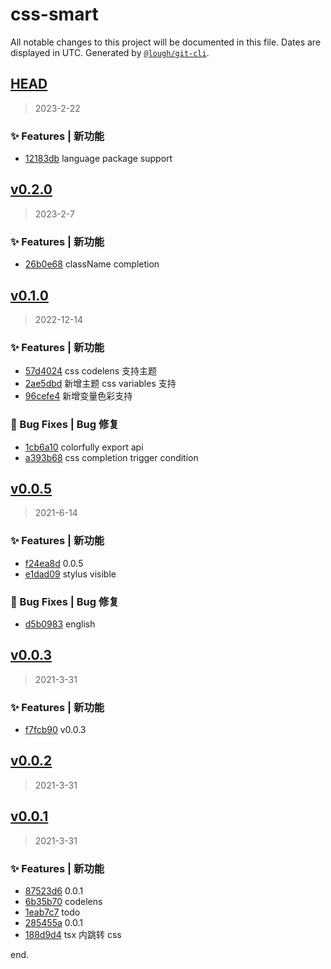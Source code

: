 # css-smart

All notable changes to this project will be documented in this file. Dates are displayed in UTC.
Generated by [`@lough/git-cli`](https://github.com/anciity/lough-git).



## [HEAD](https://github.com/AnCIity/css-smart/compare/v0.2.0...HEAD)
> 2023-2-22

### ✨ Features | 新功能

- [12183db](https://github.com/AnCIity/css-smart/commit/12183dbbaa46ecac99cb37c58eccebf3aeaaea5b) language package support



## [v0.2.0](https://github.com/AnCIity/css-smart/compare/v0.1.0...v0.2.0)
> 2023-2-7

### ✨ Features | 新功能

- [26b0e68](https://github.com/AnCIity/css-smart/commit/26b0e6894cb15f8786f4d94331c85d3075f529b2) className completion



## [v0.1.0](https://github.com/AnCIity/css-smart/compare/v0.0.5...v0.1.0)
> 2022-12-14

### ✨ Features | 新功能

- [57d4024](https://github.com/AnCIity/css-smart/commit/57d40247c7b3ccbe00e71e590784d9373ceaa018) css codelens 支持主题
- [2ae5dbd](https://github.com/AnCIity/css-smart/commit/2ae5dbd64e620330b047a0ff15f77c603aee73dd) 新增主题 css variables 支持
- [96cefe4](https://github.com/AnCIity/css-smart/commit/96cefe45bcb6690f1fb4109890fc298b718353dd) 新增变量色彩支持

### 🐛 Bug Fixes | Bug 修复

- [1cb6a10](https://github.com/AnCIity/css-smart/commit/1cb6a10ad65bead0317af95bebdac9252106bd08) colorfully export api
- [a393b68](https://github.com/AnCIity/css-smart/commit/a393b6823c94e86b69dbc9e2f9b105540120a0e2) css completion trigger condition



## [v0.0.5](https://github.com/AnCIity/css-smart/compare/v0.0.3...v0.0.5)
> 2021-6-14

### ✨ Features | 新功能

- [f24ea8d](https://github.com/AnCIity/css-smart/commit/f24ea8d6d2e5db04f52a3a1a35255a6c71b12a1d) 0.0.5
- [e1dad09](https://github.com/AnCIity/css-smart/commit/e1dad094a394395edcd87ccfd1cdee24c42a3667) stylus visible

### 🐛 Bug Fixes | Bug 修复

- [d5b0983](https://github.com/AnCIity/css-smart/commit/d5b0983f4720dfa791bd33c1b287ad87ebb3ae41) english



## [v0.0.3](https://github.com/AnCIity/css-smart/compare/v0.0.2...v0.0.3)
> 2021-3-31

### ✨ Features | 新功能

- [f7fcb90](https://github.com/AnCIity/css-smart/commit/f7fcb90115862f97a34908464eb8f1630700bd2b) v0.0.3



## [v0.0.2](https://github.com/AnCIity/css-smart/compare/v0.0.1...v0.0.2)
> 2021-3-31



## [v0.0.1](https://github.com/AnCIity/css-smart/compare/undefined...v0.0.1)
> 2021-3-31

### ✨ Features | 新功能

- [87523d6](https://github.com/AnCIity/css-smart/commit/87523d61187bcb1ab0038e9e877743724bb6a7f4) 0.0.1
- [6b35b70](https://github.com/AnCIity/css-smart/commit/6b35b7088c7af6968e3a0f0ea760136f82bce672) codelens
- [1eab7c7](https://github.com/AnCIity/css-smart/commit/1eab7c746319a851f3f82e85799372f8f35520c2) todo
- [285455a](https://github.com/AnCIity/css-smart/commit/285455acc7e407b977b519f099b4a62d2903f9da) 0.0.1
- [188d9d4](https://github.com/AnCIity/css-smart/commit/188d9d4fde4615187d3248abd324bbba757d68ff) tsx 内跳转 css

end.